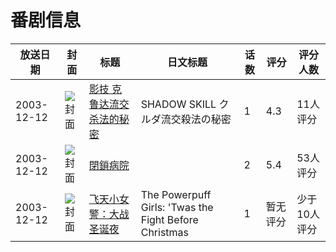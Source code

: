 # 番剧信息

|放送日期|封面|标题|日文标题|话数|评分|评分人数|
|---|---|---|---|---|---|---|
|2003-12-12|![封面](https://lain.bgm.tv/pic/cover/c/a7/c3/47341_cD33C.jpg)|[影技 克鲁达流交杀法的秘密](https://bangumi.tv/subject/47341)|SHADOW SKILL クルダ流交殺法の秘密|1|4.3|11人评分|
|2003-12-12|![封面](https://bangumi.tv/img/no_icon_subject.png)|[閉鎖病院](https://bangumi.tv/subject/74419)||2|5.4|53人评分|
|2003-12-12|![封面](https://lain.bgm.tv/pic/cover/c/f6/7f/258098_BJzt7.jpg)|[飞天小女警：大战圣诞夜](https://bangumi.tv/subject/258098)|The Powerpuff Girls: 'Twas the Fight Before Christmas|1|暂无评分|少于10人评分|
